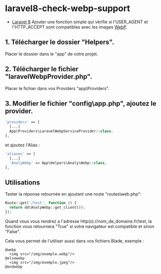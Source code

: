 # laravel8-check-webp-support
- [Laravel 8](https://laravel.com/docs/8.x/) 
Ajouter une fonction simple qui vérifie si l'USER_AGENT et l'HTTP_ACCEPT sont compatibles avec les images [WebP](https://developers.google.com/speed/webp).

## 1. Télécharger le dossier "Helpers".

Placer le dossier dans le "app" de votre projet.

## 2. Télécharger le fichier "laravelWebpProvider.php".

Placer le fichier dans vos Providers "app\Providers\".

## 3. Modifier le fichier "config\app.php", ajoutez le provider.
```php
'providers' => [
  [...]
  App\Providers\LaravelWebpServiceProvider::class,
],
```
et ajoutez l'Alias :
```php
'aliases' => [
  [...]
  'AnalyWebp' => App\Helpers\Analy\Webp::class,
],
```

## Utilisations

Tester la réponse retournée en ajoutant une route "routes\web.php":
```php
Route::get('/test', function () {
  return dd(AnalyWebp::get_client());
});
```
Quand vous vous rendrez a l'adresse http(s)://nom_de_domaine.fr/test, la fonction vous retournera "True" si votre navigateur est compatible et sinon "False".

Cela vous permet de l'utiliser aussi dans vos fichiers Blade, exemple :
```
@webp
  <img src="/img/exemple.webp"/>
@elsewebp
  <img src="/img/exemple.jpeg"/>
@endwebp
```

